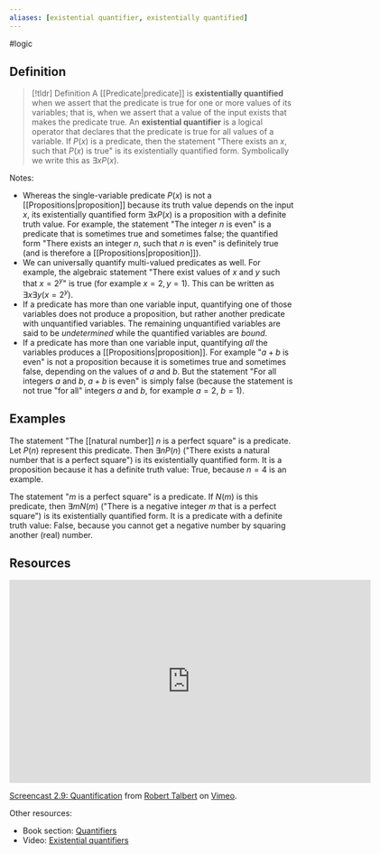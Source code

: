 ```yaml
---
aliases: [existential quantifier, existentially quantified]
--- 
```


#logic
## Definition 

> [!tldr] Definition
> A [[Predicate|predicate]] is **existentially quantified** when we assert that the predicate is true for one or more values of its variables; that is, when we assert that a value of the input exists that makes the predicate true. An **existential quantifier** is a logical operator that declares that the predicate is true for all values of a variable. If $P(x)$ is a predicate, then the statement "There exists an $x$, such that $P(x)$ is true" is its existentially quantified form. Symbolically we write this as $\exists x P(x)$. 

Notes: 
- Whereas the single-variable predicate $P(x)$ is not a [[Propositions|proposition]] because its truth value depends on the input $x$, its existentially quantified form $\exists x P(x)$ is a proposition with a definite truth value. For example, the statement "The integer $n$ is even" is a predicate that is sometimes true and sometimes false; the quantified form "There exists an integer $n$, such that $n$ is even" is definitely true (and is therefore a [[Propositions|proposition]]). 
- We can universally quantify multi-valued predicates as well. For example, the algebraic statement "There exist values of $x$ and $y$ such that $x = 2^y$" is true (for example $x = 2, y = 1$). This can be written as $\exists x \exists y (x = 2^y)$. 
- If a predicate has more than one variable input, quantifying one of those variables does not produce a proposition, but rather another predicate with unquantified variables. The remaining unquantified variables are said to be *undetermined* while the quantified variables are *bound*. 
- If a predicate has more than one variable input, quantifying *all* the variables produces a [[Propositions|proposition]]. For example "$a+b$ is even" is not a proposition because it is sometimes true and sometimes false, depending on the values of $a$ and $b$. But the statement "For all integers $a$ and $b$, $a+b$ is even" is simply false (because the statement is not true "for all" integers $a$ and $b$, for example $a = 2$, $b=1$). 

## Examples 

The statement "The [[natural number]] $n$ is a perfect square" is a predicate. Let $P(n)$ represent this predicate. Then $\exists n P(n)$ ("There exists a natural number that is a perfect square") is its existentially quantified form. It is a proposition because it has a definite truth value: True, because $n = 4$ is an example. 

The statement "$m$  is a perfect square" is a predicate. If $N(m)$ is this predicate, then $\exists m N(m)$ ("There is a negative integer $m$ that is a perfect square") is its existentially quantified form. It is a predicate with a definite truth value: False, because you cannot get a negative number by squaring another (real) number. 

## Resources 

<iframe src="https://player.vimeo.com/video/600466128?h=2a59394446" width="640" height="360" frameborder="0" allow="autoplay; fullscreen; picture-in-picture" allowfullscreen></iframe>
<p><a href="https://vimeo.com/600466128">Screencast 2.9: Quantification</a> from <a href="https://vimeo.com/user132700952">Robert Talbert</a> on <a href="https://vimeo.com">Vimeo</a>.</p>

Other resources: 
- Book section: [Quantifiers](https://www.whitman.edu/mathematics/higher_math_online/section01.02.html)
- Video: [Existential quantifiers](https://www.youtube.com/watch?v=OzLorUzIQ1U)